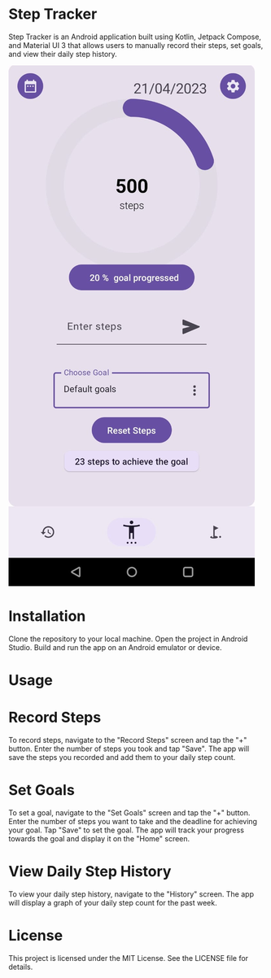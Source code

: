 # Step Tracker
Step Tracker is an Android application built using Kotlin, Jetpack Compose, and Material UI 3 that allows users to manually record their steps, set goals, and view their daily step history.

![Alt text](https://github.com/baladev07/footit/blob/main/Screenshot.jpeg "Optional title")

# Installation
Clone the repository to your local machine.
Open the project in Android Studio.
Build and run the app on an Android emulator or device.
# Usage
# Record Steps
To record steps, navigate to the "Record Steps" screen and tap the "+" button. Enter the number of steps you took and tap "Save". The app will save the steps you recorded and add them to your daily step count.

# Set Goals
To set a goal, navigate to the "Set Goals" screen and tap the "+" button. Enter the number of steps you want to take and the deadline for achieving your goal. Tap "Save" to set the goal. The app will track your progress towards the goal and display it on the "Home" screen.

# View Daily Step History
To view your daily step history, navigate to the "History" screen. The app will display a graph of your daily step count for the past week.

# License
This project is licensed under the MIT License. See the LICENSE file for details.
